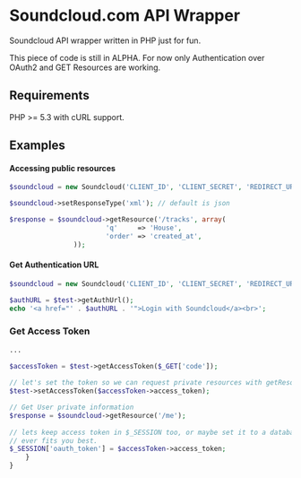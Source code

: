 # Soundcloud.com API Wrapper
Soundcloud API wrapper written in PHP just for fun.

This piece of code is still in ALPHA.
For now only Authentication over OAuth2 and GET Resources are working.
 
## Requirements
PHP >= 5.3 with cURL support.
 
## Examples

#### Accessing public resources
```php
$soundcloud = new Soundcloud('CLIENT_ID', 'CLIENT_SECRET', 'REDIRECT_URI');

$soundcloud->setResponseType('xml'); // default is json

$response = $soundcloud->getResource('/tracks', array(
                        'q'     => 'House',
                        'order' => 'created_at',
                ));
```

#### Get Authentication URL
```php
$soundcloud = new Soundcloud('CLIENT_ID', 'CLIENT_SECRET', 'REDIRECT_URI');

$authURL = $test->getAuthUrl();
echo '<a href="' . $authURL . '">Login with Soundcloud</a><br>'; 
```

### Get Access Token
```php
...

$accessToken = $test->getAccessToken($_GET['code']);
    
// let's set the token so we can request private resources with getResource() method;
$test->setAccessToken($accessToken->access_token);

// Get User private information
$response = $soundcloud->getResource('/me');
        
// lets keep access token in $_SESSION too, or maybe set it to a database table.. what
// ever fits you best.
$_SESSION['oauth_token'] = $accessToken->access_token;
    }
}
```